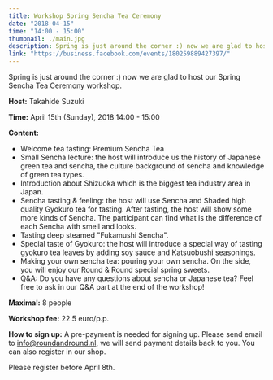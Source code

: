 ```yaml
---
title: Workshop Spring Sencha Tea Ceremony
date: "2018-04-15"
time: "14:00 - 15:00"
thumbnail: ./main.jpg
description: Spring is just around the corner :) now we are glad to host our Spring Sencha Tea Ceremony workshop.
link: "https://business.facebook.com/events/180259889427397/"
---
```


Spring is just around the corner :) now we are glad to host our Spring Sencha Tea Ceremony workshop.

**Host:** Takahide Suzuki

**Time:** April 15th (Sunday), 2018 14:00 - 15:00

**Content:**
- Welcome tea tasting: Premium Sencha Tea
- Small Sencha lecture: the host will introduce us the history of Japanese green tea and sencha, the culture background of sencha and knowledge of green tea types.
- Introduction about Shizuoka which is the biggest tea industry area in Japan.
- Sencha tasting & feeling: the host will use Sencha and Shaded high quality Gyokuro tea for tasting. After tasting, the host will show some more kinds of Sencha. The participant can find what is the difference of each Sencha with smell and looks.
- Tasting deep steamed "Fukamushi Sencha".
- Special taste of Gyokuro: the host will introduce a special way of tasting gyokuro tea leaves by adding soy sauce and Katsuobushi seasonings.
- Making your own sencha tea: pouring your own sencha. On the side, you will enjoy our Round & Round special spring sweets.
- Q&A: Do you have any questions about sencha or Japanese tea? Feel free to ask in our Q&A part at the end of the workshop!

**Maximal:** 8 people

**Workshop fee:** 22.5 euro/p.p.

**How to sign up:** A pre-payment is needed for signing up. Please send email to info@roundandround.nl, we will send payment details back to you. You can also register in our shop.

Please register before April 8th.
